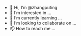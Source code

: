 - 👋 Hi, I’m @zhangputing
- 👀 I’m interested in ...
- 🌱 I’m currently learning ...
- 💞️ I’m looking to collaborate on ...
- 📫 How to reach me ...

<!---
zhangputing/zhangputing is a ✨ special ✨ repository because its `README.md` (this file) appears on your GitHub profile.
You can click the Preview link to take a look at your changes.
--->

